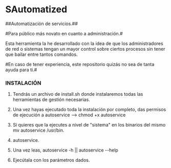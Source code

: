 # SAutomatized
##Automatización de servicios.##

#Para público más novato en cuanto a administración.#

Esta herramienta la he desarrollado con la idea de que los administradores de red o sistemas tengan un mayor control sobre ciertos procesos sin tener que bailar entre tantos comandos.

#En caso de tener experiencia, este repositorio quizás no sea de tanta ayuda para ti.#


### INSTALACIÓN ###


1. Tendrás un archivo de install.sh donde instalaremos todas las herramientas de gestión necesarias.

2. Una vez hayas ejecutado toda la instalación por completo, das permisos de ejecución a autoservice --> chmod +x autoservice

3. Si quieres que la ejecutes a nivel de "sistema" en los binarios del mismo mv autoservice /usr/bin.

4. autoservice.

5. Una vez leas, autoservice -h || autoservice --help

6. Ejecútala con los parámetros dados.
